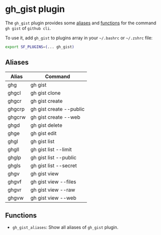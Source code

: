 # gh_gist plugin

The `gh_gist` plugin provides some [aliases](#aliases) and [functions](#functions)  for the command `gh gist` of `github cli`.

To use it, add `gh_gist` to plugins array in your `~/.bashrc` or `~/.zshrc` file:

```sh
export SF_PLUGINS=(... gh_gist)
```

## Aliases

| Alias  | Command                 |
| ------ | ----------------------- |
| ghg    | gh gist                 |
| ghgcl  | gh gist clone           |
| ghgcr  | gh gist create          |
| ghgcrp | gh gist create --public |
| ghgcrw | gh gist create --web    |
| ghgd   | gh gist delete          |
| ghge   | gh gist edit            |
| ghgl   | gh gist list            |
| ghgll  | gh gist list --limit    |
| ghglp  | gh gist list --public   |
| ghgls  | gh gist list --secret   |
| ghgv   | gh gist view            |
| ghgvf  | gh gist view --files    |
| ghgvr  | gh gist view --raw      |
| ghgvw  | gh gist view --web      |

## Functions

- `gh_gist_aliases`: Show all aliases of `gh_gist` plugin.
